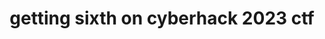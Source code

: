 ---
title: getting sixth on cyberhack 2023 ctf
categories:
  - ctf
tags:
  - ctf
pin: true
image:
  path: 'https://n1kkogg.github.io/assets/img/image.png'
  alt: vulnad
published: false
---